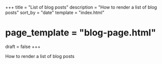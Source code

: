 +++
title = "List of blog posts"
description = "How to render a list of blog posts"
sort_by = "date"
template = "index.html"
# page_template = "blog-page.html"
draft = false
+++

How to render a list of blog posts
